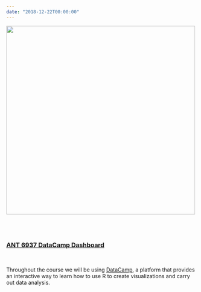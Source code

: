 ```yaml
---
date: "2018-12-22T00:00:00"
---
```


<img src="/img/logos/datacamp-horizontal.png" width="500"></img>

<br>
<br>

### [ANT 6937 DataCamp Dashboard](https://www.datacamp.com/groups/ant-6973-data-visualization-and-exploration)

<br>

Throughout the course we will be using [DataCamp](http://datacamp.com/), a platform that provides an interactive way to learn how to use R to create visualizations and carry out data analysis.

